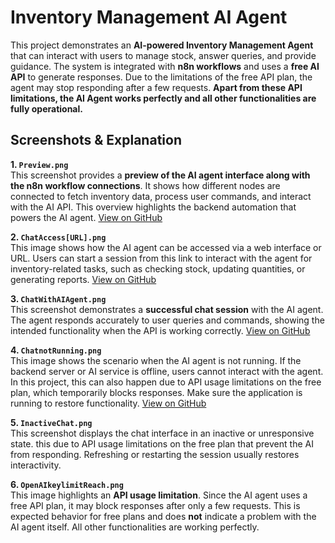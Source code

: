 # Inventory Management AI Agent

This project demonstrates an **AI-powered Inventory Management Agent** that can interact with users to manage stock, answer queries, and provide guidance. The system is integrated with **n8n workflows** and uses a **free AI API** to generate responses. Due to the limitations of the free API plan, the agent may stop responding after a few requests. **Apart from these API limitations, the AI Agent works perfectly and all other functionalities are fully operational.**

## Screenshots & Explanation

**1. `Preview.png`**  
This screenshot provides a **preview of the AI agent interface along with the n8n workflow connections**. It shows how different nodes are connected to fetch inventory data, process user commands, and interact with the AI API. This overview highlights the backend automation that powers the AI agent. [View on GitHub](Inventry_Management_AI_Agent/images/Preview.png)

**2. `ChatAccess[URL].png`**  
This image shows how the AI agent can be accessed via a web interface or URL. Users can start a session from this link to interact with the agent for inventory-related tasks, such as checking stock, updating quantities, or generating reports. [View on GitHub](Inventry_Management_AI_Agent/images/ChatAccess[URL].png)

**3. `ChatWithAIAgent.png`**  
This screenshot demonstrates a **successful chat session** with the AI agent. The agent responds accurately to user queries and commands, showing the intended functionality when the API is working correctly. [View on GitHub](Inventry_Management_AI_Agent/images/ChatWithAIAgent.png)

**4. `ChatnotRunning.png`**  
This image shows the scenario when the AI agent is not running. If the backend server or AI service is offline, users cannot interact with the agent. In this project, this can also happen due to API usage limitations on the free plan, which temporarily blocks responses. Make sure the application is running to restore functionality. [View on GitHub](Inventry_Management_AI_Agent/images/ChatnotRunning.png)

**5. `InactiveChat.png`**  
This screenshot displays the chat interface in an inactive or unresponsive state. this due to API usage limitations on the free plan that prevent the AI from responding. Refreshing or restarting the session usually restores interactivity.

**6. `OpenAIkeylimitReach.png`**  
This image highlights an **API usage limitation**. Since the AI agent uses a free API plan, it may block responses after only a few requests. This is expected behavior for free plans and does **not** indicate a problem with the AI agent itself. All other functionalities are working perfectly.

